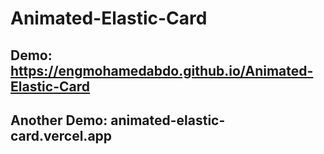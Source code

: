 # Animated-Elastic-Card

## Demo: https://engmohamedabdo.github.io/Animated-Elastic-Card
 ## Another Demo: animated-elastic-card.vercel.app
